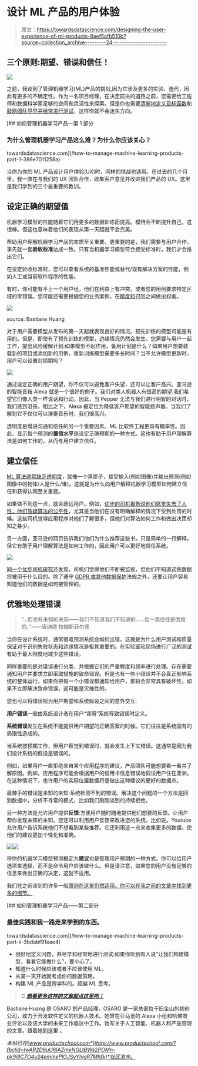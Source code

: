 # 设计 ML 产品的用户体验

> 原文：<https://towardsdatascience.com/designing-the-user-experience-of-ml-products-8aef5afb510b?source=collection_archive---------24----------------------->

## 三个原则:期望、错误和信任！

![](img/0d589491a63699296f60a3e682d467d9.png)

之前，我谈到了管理机器学习(ML)产品的挑战,因为它涉及更多的实验、迭代，因此有更多的不确定性。作为一名项目经理，在决定前进的道路之前，您需要给工程师和数据科学家足够的空间和灵活性来探索。但是你也需要[清晰地定义目标函数](/how-to-manage-machine-learning-products-part-1-386e7011258a?source=---------2------------------)和[鼓励团队尽早并经常进行测试](/how-to-manage-machine-learning-products-part-1-386e7011258a?source=---------2------------------)，这样你就不会迷失方向。

[](/how-to-manage-machine-learning-products-part-1-386e7011258a) [## 如何管理机器学习产品—第 1 部分

### 为什么管理机器学习产品这么难？为什么你应该关心？

towardsdatascience.com](/how-to-manage-machine-learning-products-part-1-386e7011258a) 

当你为你的 ML 产品设计用户体验(UX)时，同样的挑战也适用。在过去的几个月里，我一直在与我们的 UX 团队合作，收集客户意见并改进我们产品的 UX。这里是我们学到的三个最重要的教训。

## **设定正确的期望值**

机器学习模型的性能随着它们用更多的数据训练而提高。模特会不断提升自己，这很棒。但这也意味着他们的表现从第一天起就不会完美。

帮助用户理解机器学习产品的本质至关重要。更重要的是，我们需要与用户合作，事先就一套**验收标准**达成一致。只有当机器学习模型符合接受标准时，我们才会推出它们。

在设定验收标准时，您可以查看系统的基准性能或替代/现有解决方案的性能，例如人工或当前软件程序的性能。

有时，你可能有不止一个用户组，他们在利益上有冲突。或者您的用例要求特定区域的零错误。您可能还需要根据您的业务案例，在[精度和](/how-to-manage-machine-learning-products-part-ii-3bdabf91eae4)召回之间做出权衡。

![](img/f803b04d6f7df68741559615d95b59eb.png)

source: Bastiane Huang

对于用户需要模型从发布的第一天起就表现良好的情况。预先训练的模型可能是有用的。但是，即使有了预先训练的模型，边缘情况仍然会发生。您需要与用户一起工作，提出风险缓解计划:如果模型不起作用，备用计划是什么？如果用户想要装载新的项目或添加新的用例，重新训练模型需要多长时间？当不允许模型更新时，用户可以设置封锁期吗？

![](img/f2351353390ccd3cb6287315cc44c318.png)

通过设定正确的用户期望，你不仅可以避免客户失望，还可以让客户高兴。亚马逊的智能音箱 Alexa 就是一个很好的例子。我们对类人机器人有很高的期望:我们希望它们像人类一样说话和行动。因此，当 Pepper 无法与我们进行明智的对话时，我们感到沮丧。相比之下，Alexa 被定位为降低客户期望的智能扬声器。当我们了解到它不仅仅可以演奏音乐时，我们很高兴。

透明度是增进沟通和信任的另一个重要因素。ML 比软件工程更具有概率性。因此，显示每个预测的**置信水平**是设定正确预期的一种方式。这也有助于用户理解算法是如何工作的，从而与用户建立信任。

## **建立信任**

[ML 算法通常缺乏透明度](/how-to-manage-machine-learning-products-part-1-386e7011258a)，就像一个黑匣子，接受输入(例如图像)并输出预测(例如图像中的物体/人是什么/谁)。这就是为什么向用户解释机器学习模型如何建立信任和获得认同至关重要。

如果做不到这一点，就会疏远用户。例如，[优步的司机报告说他们感觉失去了人性，他们质疑算法的公平性](/not-what-you-think-the-future-of-human-machine-relationship-b890d7f2072b)，尤其是当他们在没有明确解释的情况下受到处罚的时候。这些司机觉得应用程序对他们了解很多，但他们对算法如何工作和做出决策却知之甚少。

另一方面，亚马逊的网页告诉我们他们为什么推荐这些书。只是简单的一行解释。但它有助于用户理解算法是如何工作的，因此用户可以更好地信任系统。

![](img/1691639e8956d78288d75436428f2084.png)

[同一个优步司机研究](/not-what-you-think-the-future-of-human-machine-relationship-b890d7f2072b)还发现，司机们觉得他们不断被监视，但他们不知道这些数据将被用于什么目的。除了遵守 [GDPR 或其他数据保护](/how-to-manage-machine-learning-products-part-ii-3bdabf91eae4)法规之外，还要让用户容易知道他们的数据是如何被管理的。

## **优雅地处理错误**

> “…但也有未知的未知——我们不知道我们不知道的……后一类往往是困难的。”——唐纳德·拉姆斯菲尔德

当你在设计系统时，通常很难预测系统会如何出错。这就是为什么用户测试和质量保证对于识别失败状态和边缘情况是极其重要的。在实验室和现场进行广泛的测试有助于最大限度地减少这些错误。

同样重要的是对错误进行分类，并根据它们的严重程度和频率进行处理。存在需要通知用户并要求立即采取措施的致命错误。但是也有一些小错误并不会真正影响系统的整体运行。如果你把每一个小错误都通知给用户，那将会非常具有破坏性。如果不立即解决致命错误，这可能是灾难性的。

您也可以将错误视为用户期望和系统假设之间的意外交互:

**用户错误**一般由系统设计者在用户“误用”系统导致错误时定义。

**系统错误**发生在系统不能提供用户期望的正确答案的时候。它们往往是系统固有的局限性造成的。

当系统按预期工作，但用户察觉到错误时，就会发生上下文错误。这通常是因为我们设计系统的假设是错误的。

例如，如果用户一直拒绝来自某个应用程序的建议，产品团队可能想要看一看并了解原因。例如，应用程序可能会根据用户的信用卡信息错误地假设用户住在亚洲。在这种情况下，也许用户的实际位置数据将是做出这种建议的更好的数据点。

最棘手的错误是未知的未知:系统检测不到的错误。解决这个问题的一个方法是回到数据中，分析不寻常的模式，比如我们刚刚谈到的持续拒绝。

另一种方法是允许用户提供**反馈**:方便用户随时随地提供他们想要的反馈。让用户帮你发现未知的未知。您还可以利用用户反馈来改进您的系统。比如说。Youtube 允许用户告诉系统他们不想看到某些推荐。它还利用这一点来收集更多的数据，使他们的建议更加个性化和准确。

![](img/f3570f716bfccc5e823798641e52fe36.png)![](img/94ad4fd369a3b099e16c9b6b281a98b6.png)

将你的机器学习模型预测框定为**建议**也是管理用户预期的一种方式。你可以给用户选项来选择，而不是命令用户应该做什么。但是请注意，如果您的用户没有足够的信息来做出正确的决定，这就不适用。

我们在之前谈到的许多一般[原则在这里仍然适用。你可以在我之前的文章中找到更多的细节。](/how-to-manage-machine-learning-products-part-ii-3bdabf91eae4)

[](/how-to-manage-machine-learning-products-part-ii-3bdabf91eae4) [## 如何管理机器学习产品——第二部分

### 最佳实践和我一路走来学到的东西。

towardsdatascience.com](/how-to-manage-machine-learning-products-part-ii-3bdabf91eae4) 

*   很好地定义问题，并尽早和经常地进行测试:如果你听到有人说“让我们构建模型，看看它能做什么”，要小心了。
*   知道什么时候应该或者不应该使用 ML。
*   从第一天开始就考虑你的数据策略。
*   构建 ML 产品是跨学科的。超越 ML 思考。

> C [***想看更多这样的文章就点这里吧！***](https://bastiane.substack.com/)

Bastiane Huang 是 OSARO 的产品经理，OSARO 是一家总部位于旧金山的初创公司，致力于开发软件定义的机器人技术。她曾在亚马逊的 Alexa 小组和哈佛商业评论以及该大学的未来工作倡议中工作。她写关于人工智能、机器人和产品管理的文章。跟着她到这里 。

*本帖已在*[*www.productschool.com*](http://www.productschool.com/?fbclid=IwAR2D6uU6IAZmeNGLtBWs2POMn-pk9i8C7O4u24emInePlGJSyYIvgR7Mhfk)*社区发布。*
